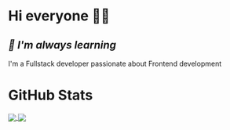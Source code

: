 # Hi everyone 👋🏼

## *🐣 I'm always learning*

I'm a Fullstack developer passionate about Frontend development

# GitHub Stats

<a href="https://github.com/anuraghazra/github-readme-stats">
  <img align="center" src="https://github-readme-stats.vercel.app/api/?username=carosalazar28&count_private=true&show_icons=true&theme=radical&hide=stars,issues" />
</a>
<a href="https://github.com/anuraghazra/convoychat">
  <img align="center" src="https://github-readme-stats.vercel.app/api/top-langs/?username=carosalazar28&layout=compact&theme=radical" />
</a>





